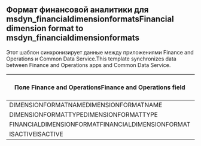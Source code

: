 ## <a name="financial-dimension-format-to-msdyn_financialdimensionformats"></a><span data-ttu-id="1891a-101">Формат финансовой аналитики для msdyn_financialdimensionformats</span><span class="sxs-lookup"><span data-stu-id="1891a-101">Financial dimension format to msdyn_financialdimensionformats</span></span>

<span data-ttu-id="1891a-102">Этот шаблон синхронизирует данные между приложениями Finance and Operations и Common Data Service.</span><span class="sxs-lookup"><span data-stu-id="1891a-102">This template synchronizes data between Finance and Operations apps and Common Data Service.</span></span>

<span data-ttu-id="1891a-103">Поле Finance and Operations</span><span class="sxs-lookup"><span data-stu-id="1891a-103">Finance and Operations field</span></span> | <span data-ttu-id="1891a-104">Тип сопоставления</span><span class="sxs-lookup"><span data-stu-id="1891a-104">Map type</span></span> | <span data-ttu-id="1891a-105">Другое поле Dynamics 365</span><span class="sxs-lookup"><span data-stu-id="1891a-105">Other Dynamics 365 field</span></span> | <span data-ttu-id="1891a-106">Значение по умолчанию</span><span class="sxs-lookup"><span data-stu-id="1891a-106">Default value</span></span>
---|---|---|---
<span data-ttu-id="1891a-107">DIMENSIONFORMATNAME</span><span class="sxs-lookup"><span data-stu-id="1891a-107">DIMENSIONFORMATNAME</span></span> | = | <span data-ttu-id="1891a-108">msdyn_dimensionformatname</span><span class="sxs-lookup"><span data-stu-id="1891a-108">msdyn_dimensionformatname</span></span> | 
<span data-ttu-id="1891a-109">DIMENSIONFORMATTYPE</span><span class="sxs-lookup"><span data-stu-id="1891a-109">DIMENSIONFORMATTYPE</span></span> | >< | <span data-ttu-id="1891a-110">msdyn_dimensionformattype</span><span class="sxs-lookup"><span data-stu-id="1891a-110">msdyn_dimensionformattype</span></span> | 
<span data-ttu-id="1891a-111">FINANCIALDIMENSIONFORMAT</span><span class="sxs-lookup"><span data-stu-id="1891a-111">FINANCIALDIMENSIONFORMAT</span></span> | = | <span data-ttu-id="1891a-112">msdyn_financialdimensionformat</span><span class="sxs-lookup"><span data-stu-id="1891a-112">msdyn_financialdimensionformat</span></span> | 
<span data-ttu-id="1891a-113">ISACTIVE</span><span class="sxs-lookup"><span data-stu-id="1891a-113">ISACTIVE</span></span> | >< | <span data-ttu-id="1891a-114">msdyn_isactive</span><span class="sxs-lookup"><span data-stu-id="1891a-114">msdyn_isactive</span></span> | 
